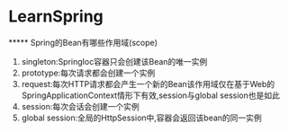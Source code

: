 # LearnSpring
***** Spring的Bean有哪些作用域(scope)
1. singleton:SpringIoc容器只会创建该Bean的唯一实例
2. prototype:每次请求都会创建一个实例
3. request:每次HTTP请求都会产生一个新的Bean该作用域仅在基于Web的
SpringApplicationContext情形下有效,session与global session也是如此
4. session:每次会话会创建一个实例
5. global session:全局的HttpSession中,容器会返回该bean的同一实例
